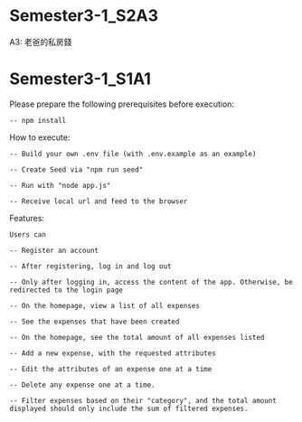 # Semester3-1_S2A3
A3: 老爸的私房錢
# Semester3-1_S1A1

Please prepare the following prerequisites before execution:

    -- npm install
    

How to execute:

    -- Build your own .env file (with .env.example as an example)

    -- Create Seed via "npm run seed"

    -- Run with "node app.js"

    -- Receive local url and feed to the browser


Features:

    Users can
    
    -- Register an account
    
    -- After registering, log in and log out
    
    -- Only after logging in, access the content of the app. Otherwise, be redirected to the login page
    
    -- On the homepage, view a list of all expenses
    
    -- See the expenses that have been created
    
    -- On the homepage, see the total amount of all expenses listed
    
    -- Add a new expense, with the requested attributes
    
    -- Edit the attributes of an expense one at a time
    
    -- Delete any expense one at a time.
    
    -- Filter expenses based on their "category", and the total amount displayed should only include the sum of filtered expenses.

